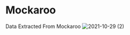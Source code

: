 # Mockaroo
Data Extracted From Mockaroo
![2021-10-29 (2)](https://user-images.githubusercontent.com/65254062/139520277-2770b117-63d6-4cb4-8a32-8ae15048c7fa.png)
